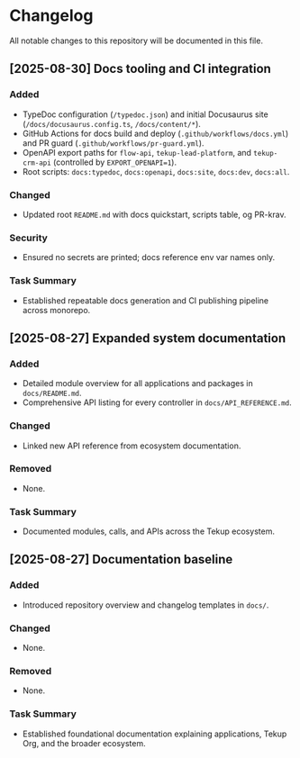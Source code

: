 # Changelog

All notable changes to this repository will be documented in this file.

## [2025-08-30] Docs tooling and CI integration

### Added
- TypeDoc configuration (`/typedoc.json`) and initial Docusaurus site (`/docs/docusaurus.config.ts`, `/docs/content/*`).
- GitHub Actions for docs build and deploy (`.github/workflows/docs.yml`) and PR guard (`.github/workflows/pr-guard.yml`).
- OpenAPI export paths for `flow-api`, `tekup-lead-platform`, and `tekup-crm-api` (controlled by `EXPORT_OPENAPI=1`).
- Root scripts: `docs:typedoc`, `docs:openapi`, `docs:site`, `docs:dev`, `docs:all`.

### Changed
- Updated root `README.md` with docs quickstart, scripts table, og PR-krav.

### Security
- Ensured no secrets are printed; docs reference env var names only.

### Task Summary
- Established repeatable docs generation and CI publishing pipeline across monorepo.

## [2025-08-27] Expanded system documentation

### Added
- Detailed module overview for all applications and packages in `docs/README.md`.
- Comprehensive API listing for every controller in `docs/API_REFERENCE.md`.

### Changed
- Linked new API reference from ecosystem documentation.

### Removed
- None.

### Task Summary
- Documented modules, calls, and APIs across the Tekup ecosystem.

## [2025-08-27] Documentation baseline

### Added
- Introduced repository overview and changelog templates in `docs/`.

### Changed
- None.

### Removed
- None.

### Task Summary
- Established foundational documentation explaining applications, Tekup Org, and the broader ecosystem.
